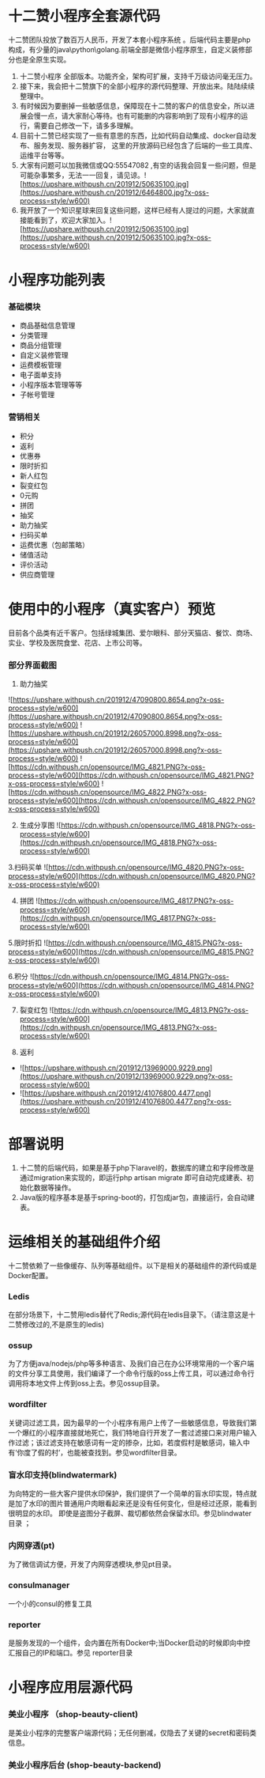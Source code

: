# 十二赞小程序全套源代码

十二赞团队投放了数百万人民币，开发了本套小程序系统 。后端代码主要是php构成，有少量的java\python\golang.前端全部是微信小程序原生，自定义装修部分也是全原生实现。

1. 十二赞小程序 全部版本。功能齐全，架构可扩展，支持千万级访问毫无压力。
2. 接下来，我会把十二赞旗下的全部小程序的源代码整理、开放出来。陆陆续续整理中。
3. 有时候因为要删掉一些敏感信息，保障现在十二赞的客户的信息安全，所以进展会慢一点，请大家耐心等待。也有可能删的内容影响到了现有小程序的运行，需要自己修改一下，请多多理解。
4. 目前十二赞已经实现了一些有意思的东西，比如代码自动集成、docker自动发布、服务发现、服务器扩容， 这里的开放源码已经包含了后端的一些工具库、运维平台等等。
4. 大家有问题可以加我微信或QQ:55547082 ,有空的话我会回复一些问题，但是可能杂事繁多，无法一一回复，请见谅。![https://upshare.withpush.cn/201912/50635100.jpg](https://upshare.withpush.cn/201912/6464800.jpg?x-oss-process=style/w600)
5. 我开放了一个知识星球来回复这些问题，这样已经有人提过的问题，大家就直接能看到了，欢迎大家加入。![https://upshare.withpush.cn/201912/50635100.jpg](https://upshare.withpush.cn/201912/50635100.jpg?x-oss-process=style/w600)





# 小程序功能列表

### 基础模块

- 商品基础信息管理
- 分类管理
- 商品分组管理
- 自定义装修管理
- 运费模板管理
- 电子面单支持
- 小程序版本管理等等
- 子帐号管理

### 营销相关

- 积分
- 返利
- 优惠券
- 限时折扣
- 新人红包
- 裂变红包
- 0元购
- 拼团
- 抽奖
- 助力抽奖
- 扫码买单
- 运费优惠（包邮策略）
- 储值活动
- 评价活动
- 供应商管理

# 使用中的小程序（真实客户）预览

目前各个品类有近千客户。包括绿城集团、爱尔眼科、部分天猫店、餐饮、商场、实业、学校及医院食堂、花店、上市公司等。



###  部分界面截图

1. 助力抽奖

![https://upshare.withpush.cn/201912/47090800.8654.png?x-oss-process=style/w600](https://upshare.withpush.cn/201912/47090800.8654.png?x-oss-process=style/w600)
![https://upshare.withpush.cn/201912/26057000.8998.png?x-oss-process=style/w600](https://upshare.withpush.cn/201912/26057000.8998.png?x-oss-process=style/w600)
![https://cdn.withpush.cn/opensource/IMG_4821.PNG?x-oss-process=style/w600](https://cdn.withpush.cn/opensource/IMG_4821.PNG?x-oss-process=style/w600)
![https://cdn.withpush.cn/opensource/IMG_4822.PNG?x-oss-process=style/w600](https://cdn.withpush.cn/opensource/IMG_4822.PNG?x-oss-process=style/w600)


2. 生成分享图
![https://cdn.withpush.cn/opensource/IMG_4818.PNG?x-oss-process=style/w600](https://cdn.withpush.cn/opensource/IMG_4818.PNG?x-oss-process=style/w600)

3.扫码买单
![https://cdn.withpush.cn/opensource/IMG_4820.PNG?x-oss-process=style/w600](https://cdn.withpush.cn/opensource/IMG_4820.PNG?x-oss-process=style/w600)

4. 拼团
![https://cdn.withpush.cn/opensource/IMG_4817.PNG?x-oss-process=style/w600](https://cdn.withpush.cn/opensource/IMG_4817.PNG?x-oss-process=style/w600)

5.限时折扣
![https://cdn.withpush.cn/opensource/IMG_4815.PNG?x-oss-process=style/w600](https://cdn.withpush.cn/opensource/IMG_4815.PNG?x-oss-process=style/w600)

6.积分
![https://cdn.withpush.cn/opensource/IMG_4814.PNG?x-oss-process=style/w600](https://cdn.withpush.cn/opensource/IMG_4814.PNG?x-oss-process=style/w600)

7. 裂变红包
![https://cdn.withpush.cn/opensource/IMG_4813.PNG?x-oss-process=style/w600](https://cdn.withpush.cn/opensource/IMG_4813.PNG?x-oss-process=style/w600)

8. 返利
- ![https://upshare.withpush.cn/201912/13969000.9229.png](https://upshare.withpush.cn/201912/13969000.9229.png?x-oss-process=style/w600)
- ![https://upshare.withpush.cn/201912/41076800.4477.png](https://upshare.withpush.cn/201912/41076800.4477.png?x-oss-process=style/w600)

# 部署说明

1. 十二赞的后端代码，如果是基于php下laravel的，数据库的建立和字段修改是通过migration来实现的，即运行php artisan migrate 即可自动完成建表、初始化数据等操作。
2. Java版的程序基本是基于spring-boot的，打包成jar包，直接运行，会自动建表。

# 运维相关的基础组件介绍
十二赞依赖了一些像缓存、队列等基础组件。以下是相关的基础组件的源代码或是Docker配置。

### Ledis
在部分场景下，十二赞用ledis替代了Redis;源代码在ledis目录下。（请注意这是十二赞修改过的,不是原生的ledis)

### ossup
为了方便java/nodejs/php等多种语言、及我们自己在办公环境常用的一个客户端的文件分享工具使用，我们编译了一个命令行版的oss上传工具，可以通过命令行调用将本地文件上传到oss上去。参见ossup目录。

### wordfilter
关键词过滤工具，因为最早的一个小程序有用户上传了一些敏感信息，导致我们第一个爆红的小程序直接就地死亡，我们特地自行开发了一套过滤接口来对用户输入作过滤；该过滤支持在敏感词有一定的掺杂，比如，若度假村是敏感词，输入中有‘你度了假的村’，也能被查找到。参见wordfilter目录。

### 盲水印支持(blindwatermark)
为向特定的一些大客户提供水印保护，我们提供了一个简单的盲水印实现，特点就是加了水印的图片普通用户肉眼看起来还是没有任何变化，但是经过还原，能看到很明显的水印。
即使是盗图分子截屏、裁切都依然会保留水印。参见blindwater目录 ；

### 内网穿透(pt)
为了微信调试方便，开发了内网穿透模块,参见pt目录。

### consulmanager 
一个小的consul的修复工具

### reporter
是服务发现的一个组件，会内置在所有Docker中;当Docker启动的时候即向中控汇报自己的IP和端口。参见 reporter目录 


# 小程序应用层源代码

### 美业小程序 （shop-beauty-client)
是美业小程序的完整客户端源代码；无任何删减，仅隐去了关键的secret和密码类信息。

### 美业小程序后台 (shop-beauty-backend)



